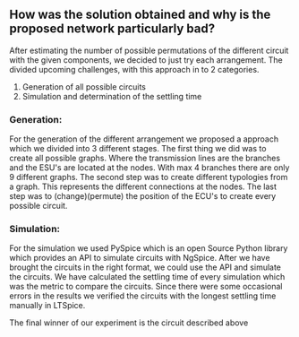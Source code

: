 ## How was the solution obtained and why is the proposed network particularly bad?

After estimating the number of possible permutations of the different circuit with the given components, we decided to just try each arrangement. The divided upcoming challenges, with this approach in to 2 categories. 

1. Generation of all possible circuits
2. Simulation and determination of the settling time

### Generation:
For the generation of the different arrangement we proposed a approach which we divided into 3 different stages.
The first thing we did was to create all possible graphs. Where the transmission lines are the branches and the ESU's are located at the nodes. With max 4 branches there are only 9 different graphs. The second step was to create different typologies from a graph. This represents the different connections at the nodes. The last step was to (change)(permute) the position of the ECU's to create every possible circuit.

### Simulation:
For the simulation we used PySpice which is an open Source Python library which provides an API to simulate circuits with NgSpice. After we have brought the circuits in the right format, we could use the API and simulate the circuits. We have calculated the settling time of every simulation which was the metric to compare the circuits. Since there were some occasional errors in the results we verified the circuits with the longest settling time manually in LTSpice.

The final winner of our experiment is the circuit described above 

